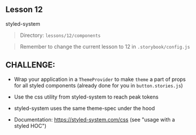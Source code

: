 ## Lesson 12

styled-system

> Directory: `lessons/12/components`

> Remember to change the current lesson to 12 in `.storybook/config.js`

## CHALLENGE:

- Wrap your application in a `ThemeProvider` to make `theme` a part of props for all styled components (already done for you in `button.stories.js`)

- Use the css utility from styled-system to reach peak tokens

- styled-system uses the same theme-spec under the hood

- Documentation: https://styled-system.com/css (see "usage with a styled HOC")
